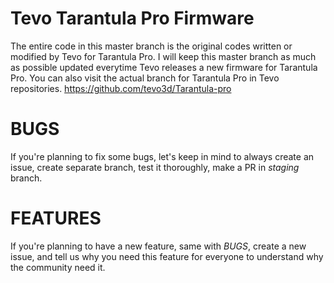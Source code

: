 # Tevo Tarantula Pro Firmware
The entire code in this master branch is the original codes written or modified by Tevo for Tarantula Pro. I will keep this master branch as much as possible updated everytime Tevo releases a new firmware for Tarantula Pro. You can also visit the actual branch for Tarantula Pro in Tevo repositories. https://github.com/tevo3d/Tarantula-pro

# BUGS
If you're planning to fix some bugs, let's keep in mind to always create an issue, create separate branch, test it thoroughly, make a PR in *staging* branch.

# FEATURES
If you're planning to have a new feature, same with *BUGS*, create a new issue, and tell us why you need this feature for everyone to understand why the community need it.
